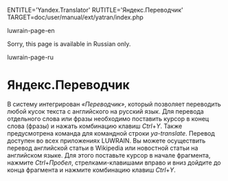 
ENTITLE='Yandex.Translator'
RUTITLE='Яндекс.Переводчик'
TARGET=doc/user/manual/ext/yatran/index.php

luwrain-page-en

Sorry, this page is available in Russian only.

luwrain-page-ru
	
# Яндекс.Переводчик

В систему интегрирован *«Переводчик»*, который позволяет переводить
любой кусок текста с английского на русский язык. Для перевода
отдельного слова или фразы необходимо поставить курсор в конец слова
(фразы) и нажать комбинацию клавиш _Ctrl_+_Y_. Также предусмотрена
команда для командной строки *ya-translate*.
Перевод доступен во всех приложениях LUWRAIN. Вы можете осуществить
перевод английской статьи в Wikipedia или новостной статьи на
английском языке. Для этого поставьте курсор в начале фрагмента,
нажмите _Ctrl_+_Пробел_, стрелками-клавишами вправо и вниз дойдите до
конца фрагмента и нажмите комбинацию клавиш _Ctrl_+_Y_.
